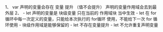 1、 var 声明的变量会存在 变量 提升 （值不会提升）  声明的变量作用域会去到最外层
2、 - let 声明的变量是 块级变量  只在当前的 作用域块 当中生效
    - let 在 for 循环中每一次定义的变量，只能给本次执行的 for循环 使用，不能给下一次 for 循环使用
    - 块级作用域是能够保留的
    - let 不存在变量提升
    - let 不允许重复声明变量